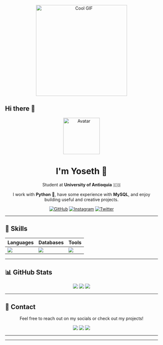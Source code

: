 <div align="center">
  <img src="https://media4.giphy.com/media/v1.Y2lkPTc5MGI3NjExenZodzIxbnEwdThrbXA2Y3QxenZoMm9zemQzNnptdHdnYzliM3pneCZlcD12MV9pbnRlcm5hbF9naWZfYnlfaWQmY3Q9Zw/lmFm5QZMzdmQ8/giphy.gif" width="300" alt="Cool GIF" />
</div>

## Hi there 👋

<div align="center">
  <img width="120" src="https://github.com/user-attachments/assets/fae54e71-c962-4868-ad16-f727a0593d00" alt="Avatar" />
</div>

<div align="center">
  <h1>I'm Yoseth 👋</h1>
  <p>Student at <strong>University of Antioquia</strong> 🇨🇴</p>
  <p>I work with <strong>Python</strong> 🐍, have some experience with <strong>MySQL</strong>, and enjoy building useful and creative projects.</p>

  [![GitHub](https://img.shields.io/badge/GitHub-yosethm-black?logo=github&style=flat-square)](https://github.com/yosethm)
  [![Instagram](https://img.shields.io/badge/@yosethm__-E4405F?logo=instagram&logoColor=white&style=flat-square)](https://www.instagram.com/yosethm_/)
  [![Twitter](https://img.shields.io/badge/@sukunafngr-1DA1F2?logo=twitter&logoColor=white&style=flat-square)](https://x.com/sukunafngr)
</div>

---

## 🚀 Skills

<div align="center">

| Languages | Databases | Tools |
| --------- | --------- | ----- |
| <img src="https://skillicons.dev/icons?i=python" /> | <img src="https://skillicons.dev/icons?i=mysql" /> | <img src="https://skillicons.dev/icons?i=git,vscode" /> |

</div>

---

## 📊 GitHub Stats

<div align="center">
  <img src="https://github-readme-stats.vercel.app/api?username=yosethm&show_icons=true&theme=onedark&hide_border=true" />
  <img src="https://github-readme-streak-stats.herokuapp.com?user=yosethm&theme=onedark&hide_border=true" />
  <img src="https://github-readme-stats.vercel.app/api/top-langs/?username=yosethm&layout=compact&theme=onedark&hide_border=true" />
</div>

---

## 💬 Contact

<div align="center">
  Feel free to reach out on my socials or check out my projects!
</div>

<p align="center">
  <a href="mailto:yoseth@example.com"><img src="https://skillicons.dev/icons?i=gmail" /></a>
  <a href="https://instagram.com/yosethm_"><img src="https://skillicons.dev/icons?i=instagram" /></a>
  <a href="https://x.com/sukunafngr"><img src="https://skillicons.dev/icons?i=twitter" /></a>
</p>

---


---


